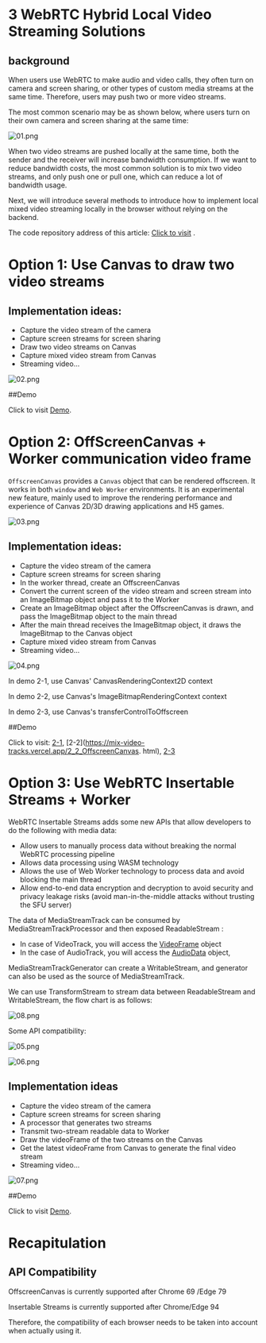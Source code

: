 # 3 WebRTC Hybrid Local Video Streaming Solutions

## background

When users use WebRTC to make audio and video calls, they often turn on camera and screen sharing, or other types of custom media streams at the same time. Therefore, users may push two or more video streams.

The most common scenario may be as shown below, where users turn on their own camera and screen sharing at the same time:

![01.png](./assets/01.png)

When two video streams are pushed locally at the same time, both the sender and the receiver will increase bandwidth consumption. If we want to reduce bandwidth costs, the most common solution is to mix two video streams, and only push one or pull one, which can reduce a lot of bandwidth usage.

Next, we will introduce several methods to introduce how to implement local mixed video streaming locally in the browser without relying on the backend.

The code repository address of this article: [Click to visit](https://github.com/zhangyuiris/3-ways-to-mix-video-tracks-with-javascript) .

# Option 1: Use Canvas to draw two video streams

## Implementation ideas:

- Capture the video stream of the camera
- Capture screen streams for screen sharing
- Draw two video streams on Canvas
- Capture mixed video stream from Canvas
- Streaming video...

![02.png](./assets/02.png)

##Demo

Click to visit [Demo](https://mix-video-tracks.vercel.app/1_Canvas.html).

# Option 2: OffScreenCanvas + Worker communication video frame

`OffscreenCanvas` provides a `Canvas` object that can be rendered offscreen. It works in both `window` and `Web Worker` environments. It is an experimental new feature, mainly used to improve the rendering performance and experience of Canvas 2D/3D drawing applications and H5 games.

![03.png](./assets/03.png)

## Implementation ideas:

- Capture the video stream of the camera
- Capture screen streams for screen sharing
- In the worker thread, create an OffscreenCanvas
- Convert the current screen of the video stream and screen stream into an ImageBitmap object and pass it to the Worker
- Create an ImageBitmap object after the OffscreenCanvas is drawn, and pass the ImageBitmap object to the main thread
- After the main thread receives the ImageBitmap object, it draws the ImageBitmap to the Canvas object
- Capture mixed video stream from Canvas
- Streaming video...

![04.png](./assets/04.png)

In demo 2-1, use Canvas' CanvasRenderingContext2D context

In demo 2-2, use Canvas's ImageBitmapRenderingContext context

In demo 2-3, use Canvas's transferControlToOffscreen

##Demo

Click to visit: [2-1](https://mix-video-tracks.vercel.app/2_1_OffscreenCanvas.html), [2-2](https://mix-video-tracks.vercel.app/2_2_OffscreenCanvas. html), [2-3](https://mix-video-tracks.vercel.app/2_3_OffscreenCanvas.html)

# Option 3: Use WebRTC Insertable Streams + Worker

WebRTC Insertable Streams adds some new APIs that allow developers to do the following with media data:

- Allow users to manually process data without breaking the normal WebRTC processing pipeline
- Allows data processing using WASM technology
- Allows the use of Web Worker technology to process data and avoid blocking the main thread
- Allow end-to-end data encryption and decryption to avoid security and privacy leakage risks (avoid man-in-the-middle attacks without trusting the SFU server)

The data of MediaStreamTrack can be consumed by MediaStreamTrackProcessor and then exposed ReadableStream :

- In case of VideoTrack, you will access the [VideoFrame](https://w3c.github.io/webcodecs/#videoframe) object
- In the case of AudioTrack, you will access the [AudioData](https://w3c.github.io/webcodecs/#audiodata-interface) object,

MediaStreamTrackGenerator can create a WritableStream, and generator can also be used as the source of MediaStreamTrack.

We can use TransformStream to stream data between ReadableStream and WritableStream, the flow chart is as follows:

![08.png](./assets/08.png)

Some API compatibility:

![05.png](./assets/05.png)

![06.png](./assets/06.png)

## Implementation ideas

- Capture the video stream of the camera
- Capture screen streams for screen sharing
- A processor that generates two streams
- Transmit two-stream readable data to Worker
- Draw the videoFrame of the two streams on the Canvas
- Get the latest videoFrame from Canvas to generate the final video stream
- Streaming video...

![07.png](./assets/07.png)

##Demo

Click to visit [Demo](https://mix-video-tracks.vercel.app/3_Insertable%20Stream.html).

# Recapitulation

## API Compatibility

OffscreenCanvas is currently supported after Chrome 69 /Edge 79

Insertable Streams is currently supported after Chrome/Edge 94

Therefore, the compatibility of each browser needs to be taken into account when actually using it.
